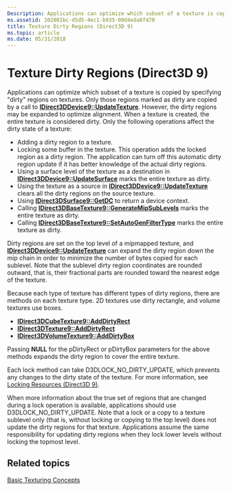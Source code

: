 ```yaml
---
Description: Applications can optimize which subset of a texture is copied by specifying &\#0034;dirty&\#0034; regions on textures.
ms.assetid: 102081bc-d5d5-4ec1-b935-00d4eda8f470
title: Texture Dirty Regions (Direct3D 9)
ms.topic: article
ms.date: 05/31/2018
---
```


# Texture Dirty Regions (Direct3D 9)

Applications can optimize which subset of a texture is copied by specifying "dirty" regions on textures. Only those regions marked as dirty are copied by a call to [**IDirect3DDevice9::UpdateTexture**](/windows/win32/api/d3d9helper/nf-d3d9helper-idirect3ddevice9-updatetexture). However, the dirty regions may be expanded to optimize alignment. When a texture is created, the entire texture is considered dirty. Only the following operations affect the dirty state of a texture:

-   Adding a dirty region to a texture.
-   Locking some buffer in the texture. This operation adds the locked region as a dirty region. The application can turn off this automatic dirty region update if it has better knowledge of the actual dirty regions.
-   Using a surface level of the texture as a destination in [**IDirect3DDevice9::UpdateSurface**](/windows/win32/api/d3d9helper/nf-d3d9helper-idirect3ddevice9-updatesurface) marks the entire texture as dirty.
-   Using the texture as a source in [**IDirect3DDevice9::UpdateTexture**](/windows/win32/api/d3d9helper/nf-d3d9helper-idirect3ddevice9-updatetexture) clears all the dirty regions on the source texture.
-   Using [**IDirect3DSurface9::GetDC**](/windows/win32/api/d3d9helper/nf-d3d9helper-idirect3dsurface9-getdc) to return a device context.
-   Calling [**IDirect3DBaseTexture9::GenerateMipSubLevels**](/windows/win32/api/d3d9helper/nf-d3d9helper-idirect3dbasetexture9-generatemipsublevels) marks the entire texture as dirty.
-   Calling [**IDirect3DBaseTexture9::SetAutoGenFilterType**](/windows/win32/api/d3d9helper/nf-d3d9helper-idirect3dbasetexture9-setautogenfiltertype) marks the entire texture as dirty.

Dirty regions are set on the top level of a mipmapped texture, and [**IDirect3DDevice9::UpdateTexture**](/windows/win32/api/d3d9helper/nf-d3d9helper-idirect3ddevice9-updatetexture) can expand the dirty region down the mip chain in order to minimize the number of bytes copied for each sublevel. Note that the sublevel dirty region coordinates are rounded outward, that is, their fractional parts are rounded toward the nearest edge of the texture.

Because each type of texture has different types of dirty regions, there are methods on each texture type. 2D textures use dirty rectangle, and volume textures use boxes.

-   [**IDirect3DCubeTexture9::AddDirtyRect**](/windows/win32/api/d3d9helper/nf-d3d9helper-idirect3dcubetexture9-adddirtyrect)
-   [**IDirect3DTexture9::AddDirtyRect**](/windows/win32/api/d3d9helper/nf-d3d9helper-idirect3dtexture9-adddirtyrect)
-   [**IDirect3DVolumeTexture9::AddDirtyBox**](/windows/win32/api/d3d9helper/nf-d3d9helper-idirect3dvolumetexture9-adddirtybox)

Passing **NULL** for the pDirtyRect or pDirtyBox parameters for the above methods expands the dirty region to cover the entire texture.

Each lock method can take D3DLOCK\_NO\_DIRTY\_UPDATE, which prevents any changes to the dirty state of the texture. For more information, see [Locking Resources (Direct3D 9)](locking-resources.md).

When more information about the true set of regions that are changed during a lock operation is available, applications should use D3DLOCK\_NO\_DIRTY\_UPDATE. Note that a lock or a copy to a texture sublevel only (that is, without locking or copying to the top level) does not update the dirty regions for that texture. Applications assume the same responsibility for updating dirty regions when they lock lower levels without locking the topmost level.

## Related topics

<dl> <dt>

[Basic Texturing Concepts](basic-texturing-concepts.md)
</dt> </dl>

 

 